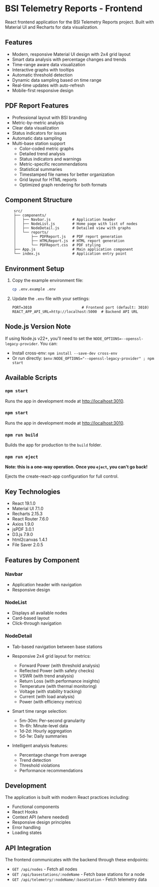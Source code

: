 # BSI Telemetry Reports - Frontend

React frontend application for the BSI Telemetry Reports project. Built with Material UI and Recharts for data visualization.

## Features

- Modern, responsive Material UI design with 2x4 grid layout
- Smart data analysis with percentage changes and trends
- Time-range aware data visualization
- Interactive graphs with tooltips
- Automatic threshold detection
- Dynamic data sampling based on time range
- Real-time updates with auto-refresh
- Mobile-first responsive design

## PDF Report Features

- Professional layout with BSI branding
- Metric-by-metric analysis
- Clear data visualization
- Status indicators for issues
- Automatic data sampling
- Multi-base station support
  - Color-coded metric graphs
  - Detailed trend analysis
  - Status indicators and warnings
  - Metric-specific recommendations
  - Statistical summaries
  - Timestamped file names for better organization
  - Grid layout for HTML reports
  - Optimized graph rendering for both formats

## Component Structure

```tree
    src/
    ├── components/
    │   ├── Navbar.js          # Application header
    │   ├── NodeList.js        # Home page with list of nodes
    │   ├── NodeDetail.js      # Detailed view with graphs
    │   └── reports/
    │       ├── PDFReport.js   # PDF report generation
    │       ├── HTMLReport.js  # HTML report generation
    │       └── PDFReport.css  # PDF styling
    ├── App.js                 # Main application component
    └── index.js               # Application entry point
```

## Environment Setup

1. Copy the example environment file:

   ```bash
   cp .env.example .env
   ```

2. Update the `.env` file with your settings:

   ```env
   PORT=3010                       # Frontend port (default: 3010)
   REACT_APP_API_URL=http://localhost:5000  # Backend API URL
   ```

## Node.js Version Note

If using Node.js v22+, you'll need to set the `NODE_OPTIONS=--openssl-legacy-provider`. You can:

- Install cross-env: `npm install --save-dev cross-env`
- Or run directly: `$env:NODE_OPTIONS="--openssl-legacy-provider" ; npm start`

## Available Scripts

### `npm start`

Runs the app in development mode at [http://localhost:3010](http://localhost:3010).

### `npm start`

Runs the app in development mode at [http://localhost:3010](http://localhost:3010).

### `npm run build`

Builds the app for production to the `build` folder.

### `npm run eject`

**Note: this is a one-way operation. Once you `eject`, you can't go back!**

Ejects the create-react-app configuration for full control.

## Key Technologies

- React 19.1.0
- Material UI 7.1.0
- Recharts 2.15.3
- React Router 7.6.0
- Axios 1.9.0
- jsPDF 3.0.1
- D3.js 7.9.0
- html2canvas 1.4.1
- File Saver 2.0.5

## Features by Component

### Navbar

- Application header with navigation
- Responsive design

### NodeList

- Displays all available nodes
- Card-based layout
- Click-through navigation

### NodeDetail

- Tab-based navigation between base stations
- Responsive 2x4 grid layout for metrics:

  - Forward Power (with threshold analysis)
  - Reflected Power (with safety checks)
  - VSWR (with trend analysis)
  - Return Loss (with performance insights)
  - Temperature (with thermal monitoring)
  - Voltage (with stability tracking)
  - Current (with load analysis)
  - Power (with efficiency metrics)

- Smart time range selection:
  - 5m-30m: Per-second granularity
  - 1h-6h: Minute-level data
  - 1d-2d: Hourly aggregation
  - 5d-1w: Daily summaries

- Intelligent analysis features:
  - Percentage change from average
  - Trend detection
  - Threshold violations
  - Performance recommendations

## Development

The application is built with modern React practices including:

- Functional components
- React Hooks
- Context API (where needed)
- Responsive design principles
- Error handling
- Loading states

## API Integration

The frontend communicates with the backend through these endpoints:

- `GET /api/nodes` - Fetch all nodes
- `GET /api/basestations/:nodeName` - Fetch base stations for a node
- `GET /api/telemetry/:nodeName/:baseStation` - Fetch telemetry data
